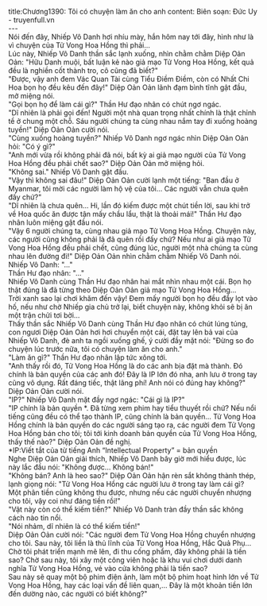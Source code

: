 title:Chương1390: Tôi có chuyện làm ăn cho anh
content:
Biên soạn: Đức Uy - truyenfull.vn<br>---<br>Nói đến đây, Nhiếp Vô Danh hơi nhíu mày, hắn hôm nay tới đây, hình như là vì chuyện của Tử Vong Hoa Hồng thì phải…<br>Lúc này, Nhiếp Vô Danh thần sắc lạnh xuống, nhìn chằm chằm Diệp Oản Oản: "Hữu Danh muội, bất luận kẻ nào giả mạo Tử Vong Hoa Hồng, kết quả đều là nghiền cốt thành tro, cô cũng đã biết?"<br>"Được, vậy anh đem Vác Quan Tài cùng Tiểu Điềm Điềm, còn có Nhất Chi Hoa bọn họ đều kêu đến đây!" Diệp Oản Oản lãnh đạm bình tĩnh gật đầu, mở miệng nói.<br>"Gọi bọn họ để làm cái gì?" Thần Hư đạo nhân có chút ngơ ngác.<br>"Dĩ nhiên là phải gọi đến! Người một nhà quan trọng nhất chính là thật chỉnh tề ở chung một chỗ. Sáu người chúng ta cùng nhau nắm tay đi xuống hoàng tuyền!" Diệp Oản Oản cười nói.<br>"Cùng xuống hoàng tuyền?" Nhiếp Vô Danh ngơ ngác nhìn Diệp Oản Oản hỏi: "Có ý gì?"<br>"Anh mới vừa rồi không phải đã nói, bất kỳ ai giả mạo người của Tử Vong Hoa Hồng đều phải chết sao?" Diệp Oản Oản mở miệng hỏi.<br>"Không sai." Nhiếp Vô Danh gật đầu.<br>"Vậy thì không sai đâu!" Diệp Oản Oản cười lạnh một tiếng: "Ban đầu ở Myanmar, tôi mời các người làm hộ vệ của tôi... Các người vẫn chưa quên đấy chứ?"<br>"Dĩ nhiên là chưa quên... Hi, lần đó kiếm được một chút tiền lời, sau khi trở về Hoa quốc ăn được tận mấy chầu lẩu, thật là thoải mái!" Thần Hư đạo nhân luôn miệng gật đầu nói.<br>"Vậy 6 người chúng ta, cùng nhau giả mạo Tử Vong Hoa Hồng. Chuyện này, các người cũng không phải là đã quên rồi đấy chứ? Nếu như ai giả mạo Tử Vong Hoa Hồng đều phải chết, cũng đúng lúc, người một nhà chúng ta cùng nhau lên đường đi!" Diệp Oản Oản nhìn chằm chằm Nhiếp Vô Danh nói.<br>Nhiếp Vô Danh: "..."<br>Thần Hư đạo nhân: "..."<br>Nhiếp Vô Danh cùng Thần Hư đạo nhân hai mắt nhìn nhau một cái. Bọn họ thật đúng là đã từng theo Diệp Oản Oản giả mạo Tử Vong Hoa Hồng...<br>Trời xanh sao lại chơi khăm đến vậy! Đem mấy người bọn họ đều đẩy lọt vào hố, nếu như chờ Nhiếp gia chủ trở lại, biết chuyện này, không khỏi sẽ bị ăn một trận chửi tơi bời…<br>Thấy thần sắc Nhiếp Vô Danh cùng Thần Hư đạo nhân có chút lúng túng, con ngươi Diệp Oản Oản hơi hơi chuyển một cái, đặt tay lên bả vai của Nhiếp Vô Danh, đè anh ta ngồi xuống ghế, ý cười đầy mặt nói: "Đừng so đo chuyện lúc trước nữa, tôi có chuyện làm ăn cho anh."<br>"Làm ăn gì?" Thần Hư đạo nhân lập tức xông tới.<br>"Anh thấy rồi đó, Tử Vong Hoa Hồng là do các anh bịa đặt mà thành. Đó chính là bản quyền của các anh đó! Đây là IP lớn đó nha, anh lưu ở trong tay cũng vô dụng. Rất đáng tiếc, thật lãng phí! Anh nói có đúng hay không?" Diệp Oản Oản cười nói.<br>"IP?" Nhiếp Vô Danh mặt đầy ngơ ngác: "Cái gì là IP?"<br>"IP chính là bản quyền *. Đã từng xem phim hay tiểu thuyết rồi chứ? Nếu nổi tiếng cũng đều có thể tạo thành IP, cũng chính là bản quyền... Tử Vong Hoa Hồng chính là bản quyền do các người sáng tạo ra, các người đem Tử Vong Hoa Hồng bán cho tôi; tôi tới kinh doanh bản quyền của Tử Vong Hoa Hồng, thấy thế nào?" Diệp Oản Oản đề nghị.<br>*IP:Viết tắt của từ tiếng Anh “Intellectual Property” = bản quyền<br>Nghe Diệp Oản Oản giải thích, Nhiếp Vô Danh bây giờ mới hiểu được, lúc này lắc đầu nói: "Không được... Không bán!"<br>"Không bán? Anh là heo sao?" Diệp Oản Oản hận rèn sắt không thành thép, lạnh giọng nói: "Tử Vong Hoa Hồng các người lưu ở trong tay làm cái gì? Một phân tiền cũng không thu được, nhưng nếu các người chuyển nhượng cho tôi, vậy coi như đáng tiền rồi!"<br>"Vật này còn có thể kiếm tiền?" Nhiếp Vô Danh tràn đầy thần sắc không cách nào tin nổi.<br>"Nói nhảm, dĩ nhiên là có thể kiếm tiền!"<br>Diệp Oản Oản cười nói: "Các người đem Tử Vong Hoa Hồng chuyển nhượng cho tôi. Sau này, tôi liền là thủ lĩnh của Tử Vong Hoa Hồng, Hắc Quả Phụ...<br>Chờ tôi phát triển mạnh mẽ lên, đi thu cống phẩm, đây không phải là tiền sao? Chờ sau này, tôi xây một công viên hoặc là khu vui chơi dưới danh nghĩa Tử Vong Hoa Hồng, vé vào cửa không phải là tiền sao?<br>Sau này sẽ quay một bộ phim điện ảnh, làm một bộ phim hoạt hình lớn về Tử Vong Hoa Hồng, hay các loại vấn đề liên quan,… Đây là một khoản tiền lớn đến dường nào, các người có biết không?"